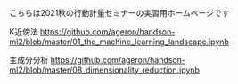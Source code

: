 こちらは2021秋の行動計量セミナーの実習用ホームページです

K近傍法
https://github.com/ageron/handson-ml2/blob/master/01_the_machine_learning_landscape.ipynb

主成分分析
https://github.com/ageron/handson-ml2/blob/master/08_dimensionality_reduction.ipynb
